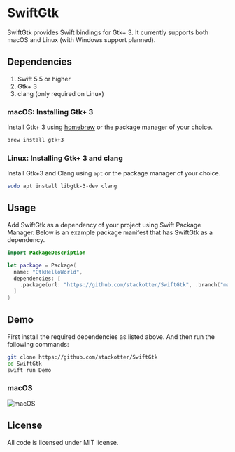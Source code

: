 # SwiftGtk

SwiftGtk provides Swift bindings for Gtk+ 3. It currently supports both macOS and Linux (with Windows support planned).

## Dependencies

1. Swift 5.5 or higher
2. Gtk+ 3
3. clang (only required on Linux)

### macOS: Installing Gtk+ 3

Install Gtk+ 3 using [homebrew](http://brew.sh/) or the package manager of your choice.

```bash
brew install gtk+3
```

### Linux: Installing Gtk+ 3 and clang

Install Gtk+3 and Clang using `apt` or the package manager of your choice.

```bash
sudo apt install libgtk-3-dev clang
```

## Usage

Add SwiftGtk as a dependency of your project using Swift Package Manager. Below is an example package manifest that has SwiftGtk as a dependency.

```swift
import PackageDescription

let package = Package(
  name: "GtkHelloWorld",
  dependencies: [
    .package(url: "https://github.com/stackotter/SwiftGtk", .branch("main"))
  ]
)
```

## Demo

First install the required dependencies as listed above. And then run the following commands:

```bash
git clone https://github.com/stackotter/SwiftGtk
cd SwiftGtk
swift run Demo
```

### macOS

![macOS](https://github.com/stackotter/SwiftGtk/blob/main/Screenshots/Demo_macOS.png?raw=true)

## License

All code is licensed under MIT license.
